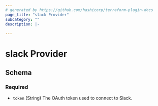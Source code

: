 ```yaml
---
# generated by https://github.com/hashicorp/terraform-plugin-docs
page_title: "slack Provider"
subcategory: ""
description: |-
  
---
```


# slack Provider





<!-- schema generated by tfplugindocs -->
## Schema

### Required

- `token` (String) The OAuth token used to connect to Slack.

